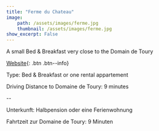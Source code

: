 ```yaml
---
title: "Ferme du Chateau"
image:
    path: /assets/images/ferme.jpg
    thumbnail: /assets/images/ferme.jpg
show_excerpt: False
---
```

A small Bed & Breakfast very close to the Domain de Toury

[Website](https://www.fermeduchateau-chambre-gite.fr/447739113){: .btn .btn--info}

Type: Bed & Breakfast or one rental appartement

Driving Distance to Domaine de Toury: 9 minutes

--

Unterkunft: Halbpension oder eine Ferienwohnung

Fahrtzeit zur Domaine de Toury: 9 Minuten